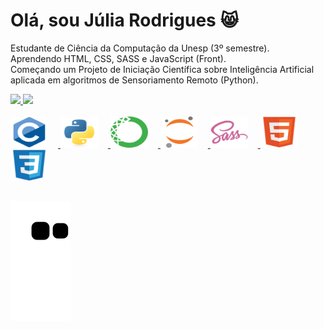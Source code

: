 <h1 align="left">Olá, sou Júlia Rodrigues 😸 </h1> 

Estudante de Ciência da Computação da Unesp (3º semestre).
<br>Aprendendo HTML, CSS, SASS e JavaScript (Front).
<br>Começando um Projeto de Iniciação Científica sobre Inteligência Artificial aplicada em algoritmos de Sensoriamento Remoto (Python).

<div>
  <a href="https://github.com/deigo-lps">
  <img height="180em" src="https://github-readme-stats.vercel.app/api?username=juliarmn&show_icons=true&theme=bear&include_all_commits=true&count_private=true"/>
  <img height="180em" src="https://github-readme-stats.vercel.app/api/top-langs/?username=juliarmn&layout=compact&langs_count=7&theme=bear"/>
 </div>
  
  <br>
  
  <div style="display: inline_block">
    
   <img style="padding:0 1rem 0 0" height="50" width="60" src="https://raw.githubusercontent.com/devicons/devicon/master/icons/c/c-original.svg">
   <img style="padding:0 1rem 0 0" height="50" width="60" src="https://raw.githubusercontent.com/devicons/devicon/master/icons/python/python-original.svg">
   <img style="padding:0 1rem 0 0" height="50" width="60" src="https://raw.githubusercontent.com/devicons/devicon/master/icons/anaconda/anaconda-original.svg">
    <img style="padding:0 1rem 0 0" height="50" width="60" src="https://raw.githubusercontent.com/devicons/devicon/master/icons/jupyter/jupyter-original.svg">
    <img style="padding:0 1rem 0 0" height="50" width="60" src="https://raw.githubusercontent.com/devicons/devicon/master/icons/sass/sass-original.svg">
     <img style="padding:0 1rem 0 0" height="50" width="60" src="https://raw.githubusercontent.com/devicons/devicon/master/icons/html5/html5-original.svg">
    <img style="padding:0 1rem 0 0" height="50" width="60" src="https://raw.githubusercontent.com/devicons/devicon/master/icons/css3/css3-original.svg">

  </div>

  ##
  
![Snake animation](https://github.com/juliarmn/juliarmn/blob/output/github-contribution-grid-snake.svg)
<!---
juliarmn/juliarmn is a ✨ special ✨ repository because its `README.md` (this file) appears on your GitHub profile.
You can click the Preview link to take a look at your changes.
--->
